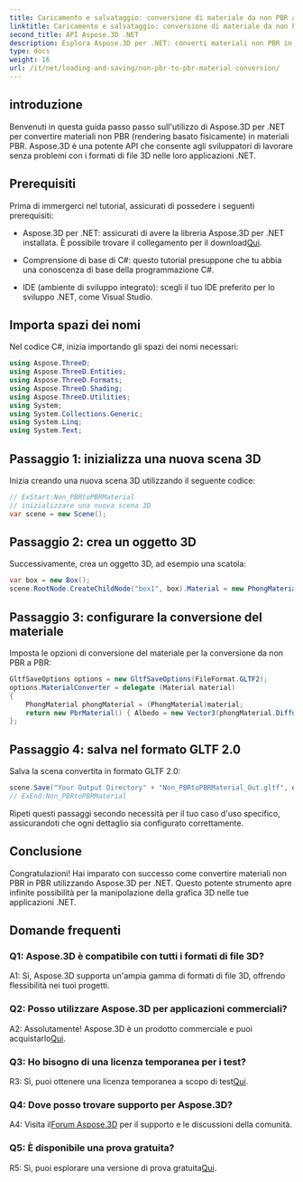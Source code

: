 ```yaml
---
title: Caricamento e salvataggio: conversione di materiale da non PBR a PBR
linktitle: Caricamento e salvataggio: conversione di materiale da non PBR a PBR
second_title: API Aspose.3D .NET
description: Esplora Aspose.3D per .NET: converti materiali non PBR in PBR senza sforzo. Tutorial completo e API potente.
type: docs
weight: 16
url: /it/net/loading-and-saving/non-pbr-to-pbr-material-conversion/
---
```

## introduzione

Benvenuti in questa guida passo passo sull'utilizzo di Aspose.3D per .NET per convertire materiali non PBR (rendering basato fisicamente) in materiali PBR. Aspose.3D è una potente API che consente agli sviluppatori di lavorare senza problemi con i formati di file 3D nelle loro applicazioni .NET.

## Prerequisiti

Prima di immergerci nel tutorial, assicurati di possedere i seguenti prerequisiti:

- Aspose.3D per .NET: assicurati di avere la libreria Aspose.3D per .NET installata. È possibile trovare il collegamento per il download[Qui](https://releases.aspose.com/3d/net/).

- Comprensione di base di C#: questo tutorial presuppone che tu abbia una conoscenza di base della programmazione C#.

- IDE (ambiente di sviluppo integrato): scegli il tuo IDE preferito per lo sviluppo .NET, come Visual Studio.

## Importa spazi dei nomi

Nel codice C#, inizia importando gli spazi dei nomi necessari:

```csharp
using Aspose.ThreeD;
using Aspose.ThreeD.Entities;
using Aspose.ThreeD.Formats;
using Aspose.ThreeD.Shading;
using Aspose.ThreeD.Utilities;
using System;
using System.Collections.Generic;
using System.Linq;
using System.Text;
```

## Passaggio 1: inizializza una nuova scena 3D

Inizia creando una nuova scena 3D utilizzando il seguente codice:

```csharp
// ExStart:Non_PBRtoPBRMaterial
// inizializzare una nuova scena 3D
var scene = new Scene();
```

## Passaggio 2: crea un oggetto 3D

Successivamente, crea un oggetto 3D, ad esempio una scatola:

```csharp
var box = new Box();
scene.RootNode.CreateChildNode("box1", box).Material = new PhongMaterial() { DiffuseColor = new Vector3(1, 0, 1) };
```

## Passaggio 3: configurare la conversione del materiale

Imposta le opzioni di conversione del materiale per la conversione da non PBR a PBR:

```csharp
GltfSaveOptions options = new GltfSaveOptions(FileFormat.GLTF2);
options.MaterialConverter = delegate (Material material)
{
    PhongMaterial phongMaterial = (PhongMaterial)material;
    return new PbrMaterial() { Albedo = new Vector3(phongMaterial.DiffuseColor.x, phongMaterial.DiffuseColor.y, phongMaterial.DiffuseColor.z) };
};
```

## Passaggio 4: salva nel formato GLTF 2.0

Salva la scena convertita in formato GLTF 2.0:

```csharp
scene.Save("Your Output Directory" + "Non_PBRtoPBRMaterial_Out.gltf", options);
// ExEnd:Non_PBRtoPBRMaterial
```

Ripeti questi passaggi secondo necessità per il tuo caso d'uso specifico, assicurandoti che ogni dettaglio sia configurato correttamente.

## Conclusione

Congratulazioni! Hai imparato con successo come convertire materiali non PBR in PBR utilizzando Aspose.3D per .NET. Questo potente strumento apre infinite possibilità per la manipolazione della grafica 3D nelle tue applicazioni .NET.

## Domande frequenti

### Q1: Aspose.3D è compatibile con tutti i formati di file 3D?

A1: Sì, Aspose.3D supporta un'ampia gamma di formati di file 3D, offrendo flessibilità nei tuoi progetti.

### Q2: Posso utilizzare Aspose.3D per applicazioni commerciali?

 A2: Assolutamente! Aspose.3D è un prodotto commerciale e puoi acquistarlo[Qui](https://purchase.aspose.com/buy).

### Q3: Ho bisogno di una licenza temporanea per i test?

 R3: Sì, puoi ottenere una licenza temporanea a scopo di test[Qui](https://purchase.aspose.com/temporary-license/).

### Q4: Dove posso trovare supporto per Aspose.3D?

 A4: Visita il[Forum Aspose.3D](https://forum.aspose.com/c/3d/18) per il supporto e le discussioni della comunità.

### Q5: È disponibile una prova gratuita?

 R5: Sì, puoi esplorare una versione di prova gratuita[Qui](https://releases.aspose.com/).